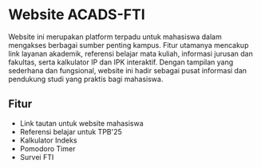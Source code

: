 
# Website ACADS-FTI

Website ini merupakan platform terpadu untuk mahasiswa dalam mengakses berbagai sumber penting kampus. Fitur utamanya mencakup link layanan akademik, referensi belajar mata kuliah, informasi jurusan dan fakultas, serta kalkulator IP dan IPK interaktif. Dengan tampilan yang sederhana dan fungsional, website ini hadir sebagai pusat informasi dan pendukung studi yang praktis bagi mahasiswa.


## Fitur


- Link tautan untuk website mahasiswa
- Referensi belajar untuk TPB'25
- Kalkulator Indeks
- Pomodoro Timer
- Survei FTI
